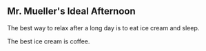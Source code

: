 ## Mr. Mueller's Ideal Afternoon

The best way to relax after a long day is to eat ice cream and sleep.

The best ice cream is coffee.
